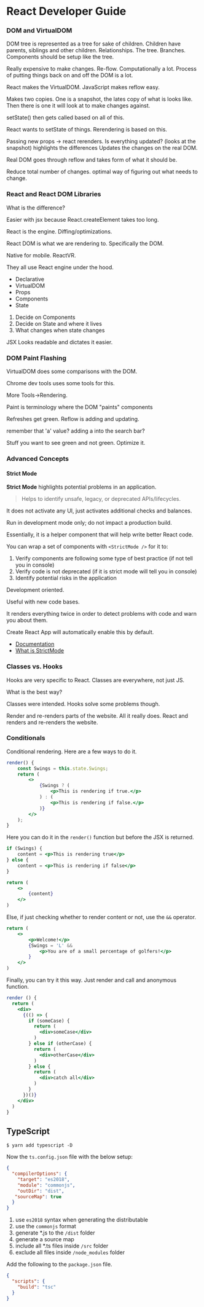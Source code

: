 React Developer Guide
=====================

### DOM and VirtualDOM

DOM tree is represented as a tree for sake of children.
Children have parents, siblings and other children.
Relationships. The tree. Branches.
Components should be setup like the tree.

Really expensive to make changes.
Re-flow. Computationally a lot. Process of putting things
back on and off the DOM is a lot.

React makes the VirtualDOM. JavaScript makes reflow easy.

Makes two copies. One is a snapshot, the lates copy of what
is looks like. Then there is one it will look at to make
changes against.

setState() then gets called based on all of this.

React wants to setState of things. Rerendering is based on this.

Passing new props -> react rerenders.
Is everything updated? (looks at the snapshot) highlights the differences
Updates the changes on the real DOM.

Real DOM goes through reflow and takes form of what it should be.

Reduce total number of changes. optimal way of figuring out what needs to change.


### React and React DOM Libraries

What is the difference?

Easier with jsx because React.createElement takes too long.

React is the engine. Diffing/optimizations.

React DOM is what we are rendering to. Specifically the DOM.

Native for mobile. ReactVR.

They all use React engine under the hood.

 * Declarative
 * VirtualDOM
 * Props
 * Components
 * State

 1. Decide on Components
 2. Decide on State and where it lives
 3. What changes when state changes

JSX Looks readable and dictates it easier.

### DOM Paint Flashing

VirtualDOM does some comparisons with the DOM.

Chrome dev tools uses some tools for this.

More Tools->Rendering.

Paint is terminology where the DOM "paints" components

Refreshes get green. Reflow is adding and updating.

remember that 'a' value? adding a into the search bar?

Stuff you want to see green and not green. Optimize it.


### Advanced Concepts

#### Strict Mode

**Strict Mode** highlights potential problems in an application.

> Helps to identify unsafe, legacy, or deprecated APIs/lifecycles.

It does not activate any UI, just activates additional checks and balances.

Run in development mode only; do not impact a production build.

Essentially, it is a helper component that will help write better React code.

You can wrap a set of components with `<StrictMode />` for it to:

 1. Verify components are following some type of best practice (if not tell you in console)
 2. Verify code is not deprecated (if it is strict mode will tell you in console)
 3. Identify potential risks in the application

Development oriented.

Useful with new code bases.

It renders everything twice in order to detect problems with code and warn you about them.

Create React App will automatically enable this by default.

 * [Documentation](https://reactjs.org/docs/strict-mode.html)
 * [What is StrictMode](https://www.geeksforgeeks.org/what-is-strictmode-in-react/)

### Classes vs. Hooks

Hooks are very specific to React. Classes are everywhere, not just JS.

What is the best way?

Classes were intended. Hooks solve some problems though.

Render and re-renders parts of the website. All it really does. React and renders and re-renders
the website.

### Conditionals

Conditional rendering. Here are a few ways to do it.

```jsx
render() {
    const Swings = this.state.Swings;
    return (
        <>
            {Swings ? (
                <p>This is rendering if true.</p>
            ) : (
                <p>This is rendering if false.</p>
            )}
        </>
    );
}
```
Here you can do it in the `render()` function but before the JSX is returned.
```jsx
if (Swings) {
    content = <p>This is rendering true</p>
} else {
    content = <p>This is rendering if false</p>
}

return (
    <>
        {content}
    </>
)
```
Else, if just checking whether to render content or not, use the `&&` operator.
```jsx
return (
    <>
        <p>Welcome!</p>
        {Swings = 'L' &&
            <p>You are of a small percentage of golfers!</p>
        }
    </>
)
```
Finally, you can try it this way. Just render and call and anonymous function.
```jsx
render () {
  return (
    <div>
      {(() => {
        if (someCase) {
          return (
            <div>someCase</div>
          )
        } else if (otherCase) {
          return (
            <div>otherCase</div>
          )
        } else {
          return (
            <div>catch all</div>
          )
        }
      })()}
    </div>
  )
}
```




TypeScript
----------

```shell
$ yarn add typescript -D
```
Now the `ts.config.json` file with the below setup:

```json
{
  "compilerOptions": {
    "target": "es2018",
    "module": "commonjs",
    "outDir": "dist",
   "sourceMap": true
  }
}
```

1. use `es2018` syntax when generating the distributable
2. use the `commonjs` format
3. generate *.js to the `/dist` folder
4. generate a source map
5. include all *.ts files inside `/src` folder
6. exclude all files inside `/node_modules` folder

Add the following to the `package.json` file.
```json
{
  "scripts": {
    "build": "tsc"
  }
}
```
